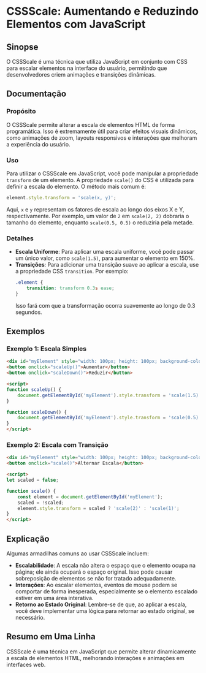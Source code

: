 <!--
Meta Description: # CSSScale: Aumentando e Reduzindo Elementos com JavaScript ## Sinopse O CSSScale é uma técnica que utiliza JavaScript em conjunto com CSS para escala...
Meta Keywords: escala, scale, para, uma, que
-->

# CSSScale: Aumentando e Reduzindo Elementos com JavaScript

## Sinopse
O CSSScale é uma técnica que utiliza JavaScript em conjunto com CSS para escalar elementos na interface do usuário, permitindo que desenvolvedores criem animações e transições dinâmicas.

## Documentação
### Propósito
O CSSScale permite alterar a escala de elementos HTML de forma programática. Isso é extremamente útil para criar efeitos visuais dinâmicos, como animações de zoom, layouts responsivos e interações que melhoram a experiência do usuário.

### Uso
Para utilizar o CSSScale em JavaScript, você pode manipular a propriedade `transform` de um elemento. A propriedade `scale()` do CSS é utilizada para definir a escala do elemento. O método mais comum é:

```javascript
element.style.transform = 'scale(x, y)';
```

Aqui, `x` e `y` representam os fatores de escala ao longo dos eixos X e Y, respectivamente. Por exemplo, um valor de `2` em `scale(2, 2)` dobraria o tamanho do elemento, enquanto `scale(0.5, 0.5)` o reduziria pela metade.

### Detalhes
- **Escala Uniforme**: Para aplicar uma escala uniforme, você pode passar um único valor, como `scale(1.5)`, para aumentar o elemento em 150%.
- **Transições**: Para adicionar uma transição suave ao aplicar a escala, use a propriedade CSS `transition`. Por exemplo:
  ```css
  .element {
      transition: transform 0.3s ease;
  }
  ```
  Isso fará com que a transformação ocorra suavemente ao longo de 0.3 segundos.

## Exemplos
### Exemplo 1: Escala Simples
```html
<div id="myElement" style="width: 100px; height: 100px; background-color: blue;"></div>
<button onclick="scaleUp()">Aumentar</button>
<button onclick="scaleDown()">Reduzir</button>

<script>
function scaleUp() {
    document.getElementById('myElement').style.transform = 'scale(1.5)';
}

function scaleDown() {
    document.getElementById('myElement').style.transform = 'scale(0.5)';
}
</script>
```

### Exemplo 2: Escala com Transição
```html
<div id="myElement" style="width: 100px; height: 100px; background-color: red; transition: transform 0.5s;"></div>
<button onclick="scale()">Alternar Escala</button>

<script>
let scaled = false;

function scale() {
    const element = document.getElementById('myElement');
    scaled = !scaled;
    element.style.transform = scaled ? 'scale(2)' : 'scale(1)';
}
</script>
```

## Explicação
Algumas armadilhas comuns ao usar CSSScale incluem:
- **Escalabilidade**: A escala não altera o espaço que o elemento ocupa na página; ele ainda ocupará o espaço original. Isso pode causar sobreposição de elementos se não for tratado adequadamente.
- **Interações**: Ao escalar elementos, eventos de mouse podem se comportar de forma inesperada, especialmente se o elemento escalado estiver em uma área interativa.
- **Retorno ao Estado Original**: Lembre-se de que, ao aplicar a escala, você deve implementar uma lógica para retornar ao estado original, se necessário.

## Resumo em Uma Linha
CSSScale é uma técnica em JavaScript que permite alterar dinamicamente a escala de elementos HTML, melhorando interações e animações em interfaces web.